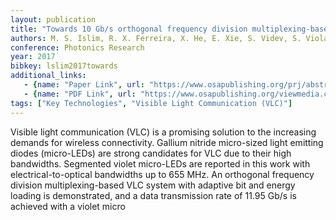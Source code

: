 ```yaml
---
layout: publication
title: "Towards 10 Gb/s orthogonal frequency division multiplexing-based visible light communication using a GaN violet micro-LED"
authors: M. S. Islim, R. X. Ferreira, X. He, E. Xie, S. Videv, S. Viola, S. Watson, N. Bamiedakis, R. V. Penty, I. H. White, et al
conference: Photonics Research
year: 2017
bibkey: lslim2017towards
additional_links:
   - {name: "Paper Link", url: "https://www.osapublishing.org/prj/abstract.cfm?uri=prj-5-2-A35"}
   - {name: "PDF Link", url: "https://www.osapublishing.org/viewmedia.cfm?seq=0&uri=prj-5-2-A35"}
tags: ["Key Technologies", "Visible Light Communication (VLC)"]
---
```

Visible light communication (VLC) is a promising solution to the increasing demands for
wireless connectivity. Gallium nitride micro-sized light emitting diodes (micro-LEDs) are
strong candidates for VLC due to their high bandwidths. Segmented violet micro-LEDs are
reported in this work with electrical-to-optical bandwidths up to 655 MHz. An orthogonal
frequency division multiplexing-based VLC system with adaptive bit and energy loading is
demonstrated, and a data transmission rate of 11.95 Gb/s is achieved with a violet micro
